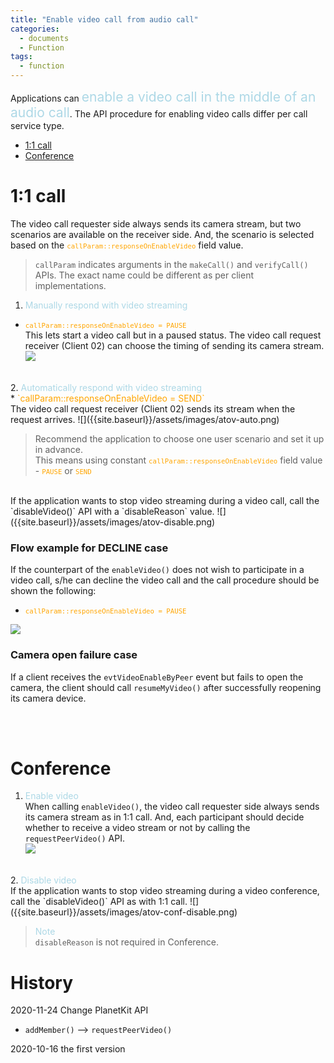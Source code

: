 ```yaml
---
title: "Enable video call from audio call"
categories:
  - documents
  - Function
tags:
  - function
---
```


Applications can
<span style="font-size: 150%; color:lightblue">enable a video call in the middle of an audio call</span>.
The API procedure for enabling video calls differ per call service type.

* [1:1 call](#11-call)
* [Conference](#conference)

# 1:1 call
The video call requester side always sends its camera stream, but two scenarios are available on the receiver side.
And, the scenario is selected based on the
<span style="font-size: 90%; color:orange">`callParam::responseOnEnableVideo`</span> field value.

> `callParam` indicates arguments in the `makeCall()` and `verifyCall()` APIs.
> The exact name could be different as per client implementations.


1. <span style="font-size: 100%; color:lightblue">Manually respond with video streaming</span><br>
* <span style="font-size: 90%; color:orange">`callParam::responseOnEnableVideo = PAUSE`</span><br>
This lets start a video call but in a paused status.
The video call request receiver (Client 02) can choose the timing of sending its camera stream.
![]({{site.baseurl}}/assets/images/atov-manu.png)
<br>
2. <span style="font-size: 100% g; color:lightblue">Automatically respond with video streaming</span><br>
* <span style="font-size: 90% g; color:orange">`callParam::responseOnEnableVideo = SEND`</span><br>
The video call request receiver (Client 02) sends its stream when the request arrives.
![]({{site.baseurl}}/assets/images/atov-auto.png)

> Recommend the application to choose one user scenario and set it up in advance.<br>
> This means using constant
> <span style="font-size: 90%; color:orange">`callParam::responseOnEnableVideo`</span> field value -
> <span style="font-size: 90%; color:orange">`PAUSE`</span> or <span style="font-size: 90%; color:orange">`SEND`</span>

<br>
If the application wants to stop video streaming during a video call, call the `disableVideo()` API with a `disableReason` value.
![]({{site.baseurl}}/assets/images/atov-disable.png)


### Flow example for DECLINE case
If the counterpart of the `enableVideo()` does not wish to participate in a video call,
s/he can decline the video call and the call procedure should be shown the following:
* <span style="font-size: 90%; color:orange">`callParam::responseOnEnableVideo = PAUSE`</span><br>

![]({{site.baseurl}}/assets/images/atov-decline.png)

### Camera open failure case
If a client receives the `evtVideoEnableByPeer` event but fails to open the camera,
the client should call `resumeMyVideo()` after successfully reopening its camera device.


<br>
<br>

# Conference

1. <span style="font-size: 100%; color:lightblue">Enable video</span><br>
When calling `enableVideo()`, the video call requester side always sends its camera stream as in 1:1 call.
And, each participant should decide whether to receive a video stream or not by calling the `requestPeerVideo()` API.<br>
![]({{site.baseurl}}/assets/images/atov-conf-enable.png)
<br>
2. <span style="font-size: 100%; color:lightblue">Disable video</span><br>
If the application wants to stop video streaming during a video conference, call the `disableVideo()` API as with 1:1 call.
![]({{site.baseurl}}/assets/images/atov-conf-disable.png)

> <span style="font-size: 100%; color:lightblue">Note</span><br>
>`disableReason` is not required in Conference. <br>

# History
2020-11-24 Change PlanetKit API
- `addMember()` --> `requestPeerVideo()`

2020-10-16 the first version
